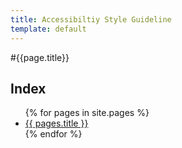 ```yaml
---
title: Accessibiltiy Style Guideline
template: default
---
```

#{{page.title}}
<h2>Index</h2>
<ul>
  {% for pages in site.pages %}
    <li>
      <a href="{{ pages.url | relative_url }}">{{ pages.title }}</a>
    </li>
  {% endfor %}
</ul>

